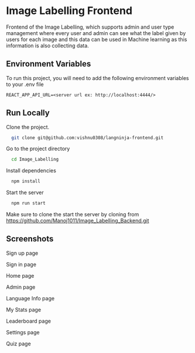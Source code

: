 
# Image Labelling Frontend

Frontend of the Image Labelling, which supports admin and user type management where every user and admin can see what the label given by users for each image and this data can be used in Machine learning as this information is also collecting data.


## Environment Variables

To run this project, you will need to add the following environment variables to your .env file

`REACT_APP_API_URL=<server url ex: http://localhost:4444/>`


## Run Locally

Clone the project.

```bash
  git clone git@github.com:vishnu0308/langninja-frontend.git
```

Go to the project directory

```bash
  cd Image_Labelling
```

Install dependencies

```bash
  npm install
```

Start the server

```bash
  npm run start
```

Make sure to clone the start the server by cloning from https://github.com/Manoj1011/Image_Labelling_Backend.git
## Screenshots

Sign up page


Sign in page



Home page


Admin page


Language Info page


My Stats page


Leaderboard page


Settings page


Quiz page




